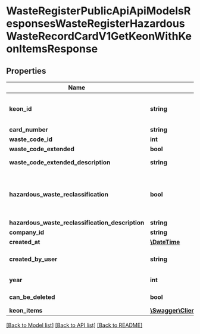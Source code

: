# WasteRegisterPublicApiApiModelsResponsesWasteRegisterHazardousWasteRecordCardV1GetKeonWithKeonItemsResponse

## Properties
Name | Type | Description | Notes
------------ | ------------- | ------------- | -------------
**keon_id** | **string** | Id karty ewidencji odpadów niebezpiecznych | [optional] 
**card_number** | **string** | Numer karty | [optional] 
**waste_code_id** | **int** | Id kodu odpadu | [optional] 
**waste_code_extended** | **bool** | Kod ex | [optional] 
**waste_code_extended_description** | **string** | Rodzaj odpadu ex | [optional] 
**hazardous_waste_reclassification** | **bool** | Zmiana statusu odpadów niebezpiecznych na odpady inne niż niebezpieczne | [optional] 
**hazardous_waste_reclassification_description** | **string** | Rodzaj odpadu | [optional] 
**company_id** | **string** | Id podmiotu | [optional] 
**created_at** | [**\DateTime**](\DateTime.md) | Data utworzenia | [optional] 
**created_by_user** | **string** | Utworzone przez użytkownika | [optional] 
**year** | **int** | Rok kalendarzowy | [optional] 
**can_be_deleted** | **bool** | Czy może być usunięta | [optional] 
**keon_items** | [**\Swagger\Client\Model\WasteRegisterPublicApiApiModelsResponsesWasteRegisterHazardousWasteRecordCardV1PaginatedPageKeonItemWithCompanyDto**](WasteRegisterPublicApiApiModelsResponsesWasteRegisterHazardousWasteRecordCardV1PaginatedPageKeonItemWithCompanyDto.md) |  | [optional] 

[[Back to Model list]](../README.md#documentation-for-models) [[Back to API list]](../README.md#documentation-for-api-endpoints) [[Back to README]](../README.md)


